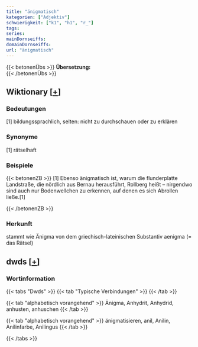 ```yaml
---
title: "änigmatisch"
kategorien: ["Adjektiv"]
schwierigkeit: ["k1", "h1", "r_"]
tags:
series:
mainDornseiffs:
domainDornseiffs:
url: "änigmatisch"
---
```


{{< betonenÜbs >}}
**Übersetzung:**  
{{< /betonenÜbs >}}

## Wiktionary [[+](https://de.wiktionary.org/wiki/änigmatisch)]

### Bedeutungen
[1] bildungssprachlich, selten: nicht zu durchschauen oder zu erklären  

### Synonyme
[1] rätselhaft  

### Beispiele
{{< betonenZB >}}
[1] Ebenso änigmatisch ist, warum die flunderplatte Landstraße, die nördlich aus Bernau herausführt, Rollberg heißt – nirgendwo sind auch nur Bodenwellchen zu erkennen, auf denen es sich Abrollen ließe.[1]  

{{< /betonenZB >}}
### Herkunft
stammt wie Änigma von dem griechisch-lateinischen Substantiv aenigma (= das Rätsel)  



## dwds [[+](https://www.dwds.de/wb/änigmatisch)]

### Wortinformation
{{< tabs "Dwds" >}}
{{< tab "Typische Verbindungen" >}}
{{< /tab >}}

{{< tab "alphabetisch vorangehend" >}}
Änigma, Anhydrit, Anhydrid, anhusten, anhuschen
{{< /tab >}}

{{< tab "alphabetisch vorangehend" >}}
änigmatisieren, anil, Anilin, Anilinfarbe, Anilingus
{{< /tab >}}

{{< /tabs >}}

